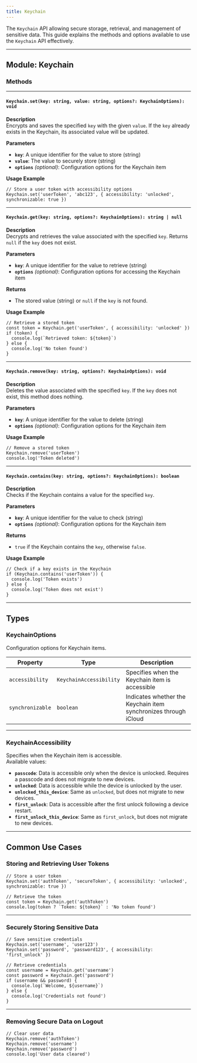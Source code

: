 ```yaml
---
title: Keychain
---
```

The `Keychain` API allowing secure storage, retrieval, and management of sensitive data. This guide explains the methods and options available to use the `Keychain` API effectively.

---

## **Module: Keychain**

### **Methods**

---

#### **`Keychain.set(key: string, value: string, options?: KeychainOptions): void`**

**Description**  
Encrypts and saves the specified `key` with the given `value`. If the `key` already exists in the Keychain, its associated value will be updated.

**Parameters**  
- **`key`**: A unique identifier for the value to store (string)  
- **`value`**: The value to securely store (string)  
- **`options`** *(optional)*: Configuration options for the Keychain item

**Usage Example**
```tsx
// Store a user token with accessibility options
Keychain.set('userToken', 'abc123', { accessibility: 'unlocked', synchronizable: true })
```

---

#### **`Keychain.get(key: string, options?: KeychainOptions): string | null`**

**Description**  
Decrypts and retrieves the value associated with the specified `key`. Returns `null` if the `key` does not exist.

**Parameters**  
- **`key`**: A unique identifier for the value to retrieve (string)  
- **`options`** *(optional)*: Configuration options for accessing the Keychain item 

**Returns**  
- The stored value (string) or `null` if the `key` is not found.

**Usage Example**
```tsx
// Retrieve a stored token
const token = Keychain.get('userToken', { accessibility: 'unlocked' })
if (token) {
  console.log(`Retrieved token: ${token}`)
} else {
  console.log('No token found')
}
```

---

#### **`Keychain.remove(key: string, options?: KeychainOptions): void`**

**Description**  
Deletes the value associated with the specified `key`. If the `key` does not exist, this method does nothing.

**Parameters**  
- **`key`**: A unique identifier for the value to delete (string)  
- **`options`** *(optional)*: Configuration options for the Keychain item

**Usage Example**
```tsx
// Remove a stored token
Keychain.remove('userToken')
console.log('Token deleted')
```

---

#### **`Keychain.contains(key: string, options?: KeychainOptions): boolean`**

**Description**  
Checks if the Keychain contains a value for the specified `key`.

**Parameters**  
- **`key`**: A unique identifier for the value to check (string)  
- **`options`** *(optional)*: Configuration options for the Keychain item 

**Returns**  
- `true` if the Keychain contains the `key`, otherwise `false`.

**Usage Example**
```tsx
// Check if a key exists in the Keychain
if (Keychain.contains('userToken')) {
  console.log('Token exists')
} else {
  console.log('Token does not exist')
}
```

---

## **Types**

### **KeychainOptions**
Configuration options for Keychain items.

| Property          | Type                | Description                                                                 |
|-------------------|---------------------|-----------------------------------------------------------------------------|
| `accessibility`   | `KeychainAccessibility` | Specifies when the Keychain item is accessible |
| `synchronizable`  | `boolean`           | Indicates whether the Keychain item synchronizes through iCloud             |

---

### **KeychainAccessibility**
Specifies when the Keychain item is accessible.  
Available values:

- **`passcode`**: Data is accessible only when the device is unlocked. Requires a passcode and does not migrate to new devices.
- **`unlocked`**: Data is accessible while the device is unlocked by the user.
- **`unlocked_this_device`**: Same as `unlocked`, but does not migrate to new devices.
- **`first_unlock`**: Data is accessible after the first unlock following a device restart.
- **`first_unlock_this_device`**: Same as `first_unlock`, but does not migrate to new devices.

---

## **Common Use Cases**

### **Storing and Retrieving User Tokens**
```tsx
// Store a user token
Keychain.set('authToken', 'secureToken', { accessibility: 'unlocked', synchronizable: true })

// Retrieve the token
const token = Keychain.get('authToken')
console.log(token ? `Token: ${token}` : 'No token found')
```

---

### **Securely Storing Sensitive Data**
```tsx
// Save sensitive credentials
Keychain.set('username', 'user123')
Keychain.set('password', 'password123', { accessibility: 'first_unlock' })

// Retrieve credentials
const username = Keychain.get('username')
const password = Keychain.get('password')
if (username && password) {
  console.log(`Welcome, ${username}`)
} else {
  console.log('Credentials not found')
}
```

---

### **Removing Secure Data on Logout**
```tsx
// Clear user data
Keychain.remove('authToken')
Keychain.remove('username')
Keychain.remove('password')
console.log('User data cleared')
```
